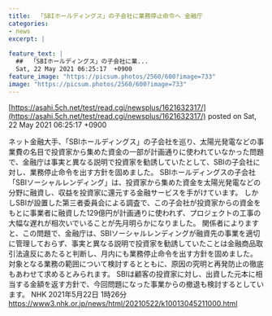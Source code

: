 ```yaml
---
title:  「SBIホールディングス」の子会社に業務停止命令へ 金融庁  
categories:
- news
excerpt: |
  
feature_text: |
  ##  「SBIホールディングス」の子会社に業...
  Sat, 22 May 2021 06:25:17  +0900
feature_image: "https://picsum.photos/2560/600?image=733"
image: "https://picsum.photos/2560/600?image=733"
---
```


[https://asahi.5ch.net/test/read.cgi/newsplus/1621632317/](https://asahi.5ch.net/test/read.cgi/newsplus/1621632317/)
posted on Sat, 22 May 2021 06:25:17  +0900

<!--more-->

ネット金融大手、「SBIホールディングス」の子会社を巡り、太陽光発電などの事業費の名目で投資家から集めた資金の一部が計画通りに使われていなかった問題で、金融庁は事実と異なる説明で投資家を勧誘していたとして、SBIの子会社に対し、業務停止命令を出す方針を固めました。 SBIホールディングスの子会社「SBIソーシャルレンディング」は、投資家から集めた資金を太陽光発電などの分野に融資し、収益を投資家に還元する金融サービスを手がけています。 しかしSBIが設置した第三者委員会による調査で、この子会社が投資家からの資金をもとに事業者に融資した129億円が計画通りに使われず、プロジェクトの工事の大幅な遅れが相次いでいることが先月明らかになりました。 関係者によりますと、この問題で、金融庁は、SBIソーシャルレンディングが融資先の事業を適切に管理しておらず、事実と異なる説明で投資家を勧誘していたことは金融商品取引法違反にあたると判断し、月内にも業務停止命令を出す方針を固めました。 対象となる業務の範囲について検討するとともに、原因の究明と再発防止の徹底もあわせて求めるとみられます。 SBIは顧客の投資家に対し、出資した元本に相当する金額を返す方針で、今回問題になった事業からの撤退も検討するとしています。 NHK 2021年5月22日 1時26分 https://www3.nhk.or.jp/news/html/20210522/k10013045211000.html
